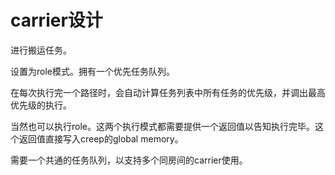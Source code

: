 # carrier设计

进行搬运任务。

设置为role模式。拥有一个优先任务队列。

在每次执行完一个路径时，会自动计算任务列表中所有任务的优先级，并调出最高优先级的执行。

当然也可以执行role。这两个执行模式都需要提供一个返回值以告知执行完毕。这个返回值直接写入creep的global memory。

需要一个共通的任务队列，以支持多个同房间的carrier使用。 
